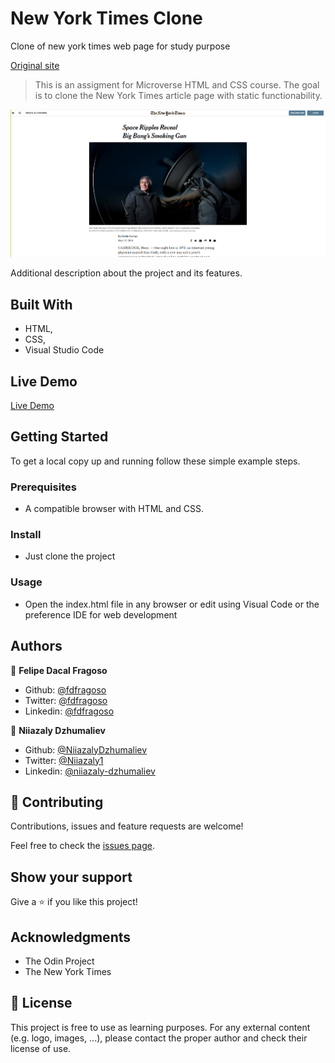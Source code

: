 # New York Times Clone
Clone of new york times web page for study purpose

[Original site](https://www.nytimes.com/2014/03/18/science/space/detection-of-waves-in-space-buttresses-landmark-theory-of-big-bang.html?_r=0)

> This is an assigment for Microverse HTML and CSS course. The goal is to clone the New York Times article page with static functionability.

![screenshot](./images/screenShot.png)

Additional description about the project and its features.

## Built With

- HTML,
- CSS,
- Visual Studio Code

## Live Demo

[Live Demo](https://rawcdn.githack.com/fdfragoso/nyt-clone/ec2f603bd069d19b93a53ec33115122fd32475c1/index.html)

## Getting Started

To get a local copy up and running follow these simple example steps.

### Prerequisites

- A compatible browser with HTML and CSS. 

### Install

- Just clone the project

### Usage

- Open the index.html file in any browser or edit using Visual Code or the preference IDE for web development


## Authors

👤 **Felipe Dacal Fragoso**

- Github: [@fdfragoso](https://github.com/fdfragoso)
- Twitter: [@fdfragoso](https://twitter.com/fdfragoso)
- Linkedin: [@fdfragoso](https://www.linkedin.com/in/fdfragoso/)

👤 **Niiazaly Dzhumaliev**

- Github: [@NiiazalyDzhumaliev](https://github.com/NiiazalyDzhumaliev)
- Twitter: [@Niiazaly1](https://twitter.com/Niiazaly1)
- Linkedin: [@niiazaly-dzhumaliev](https://www.linkedin.com/in/niiazaly-dzhumaliev-117707132/)

## 🤝 Contributing

Contributions, issues and feature requests are welcome!

Feel free to check the [issues page](https://github.com/fdfragoso/nyt-clone/issues).

## Show your support

Give a ⭐️ if you like this project!

## Acknowledgments

- The Odin Project
- The New York Times

## 📝 License

This project is free to use as learning purposes. For any external content (e.g. logo, images, ...), please contact the proper author and check their license of use.
